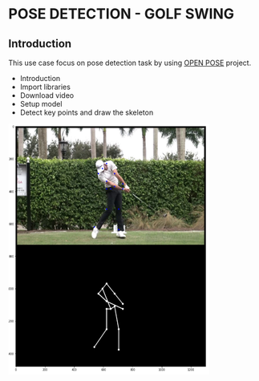 # POSE DETECTION - GOLF SWING

## Introduction
This use case focus on pose detection task by using [OPEN POSE](https://cmu-perceptual-computing-lab.github.io/openpose/web/html/doc/) project.

* Introduction
* Import libraries
* Download video
* Setup model
* Detect key points and draw the skeleton

<img src='./video/output.PNG' width='400' height='500'>

